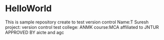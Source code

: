 # HelloWorld
This is sample repository create to test version control
Name:T Suresh
project: version control test
college: ANMK
course:MCA
affiliated to JNTUR APPROVED BY aicte and agc
